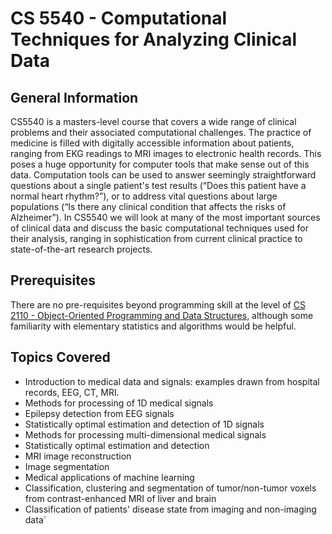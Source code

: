 # CS 5540 - Computational Techniques for Analyzing Clinical Data

## General Information
CS5540 is a masters-level course that covers a wide range of clinical problems and their associated computational challenges. The practice of medicine is filled with digitally accessible information about patients, ranging from EKG readings to MRI images to electronic health records. This poses a huge opportunity for computer tools that make sense out of this data. Computation tools can be used to answer seemingly straightforward questions about a single patient's test results (“Does this patient have a normal heart rhythm?”), or to address vital questions about large populations (“Is there any clinical condition that affects the risks of Alzheimer”). In CS5540 we will look at many of the most important sources of clinical data and discuss the basic computational techniques used for their analysis, ranging in sophistication from current clinical practice to state-of-the-art research projects.

## Prerequisites
There are no pre-requisites beyond programming skill at the level of [CS 2110 - Object-Oriented Programming and Data Structures](https://github.com/mrkev/Official-CS-Wiki/blob/master/classes/CS2110.md), although some familiarity with elementary statistics and algorithms would be helpful.

## Topics Covered
 - Introduction to medical data and signals: examples drawn from hospital records, EEG, CT, MRI.
 - Methods for processing of 1D medical signals
 - Epilepsy detection from EEG signals
 - Statistically optimal estimation and detection of 1D signals
 - Methods for processing multi-dimensional medical signals
 - Statistically optimal estimation and detection
 - MRI image reconstruction
 - Image segmentation
 - Medical applications of machine learning
 - Classification, clustering and segmentation of tumor/non-tumor voxels from contrast-enhanced MRI of liver and brain
 - Classification of patients' disease state from imaging and non-imaging data`
